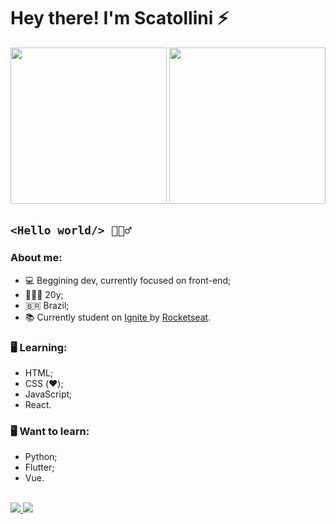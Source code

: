 # Hey there! I'm Scatollini ⚡
<img height="250" weidth="250" src="https://i.imgur.com/01BVgAp.png"/> <img height="250" weidth="250" src="https://media1.tenor.com/images/ded4d4da9f4454f9a1d8a3fab24b500d/tenor.gif?itemid=27159958"/>
<br>
## ``<Hello world/> 🙋🏻‍♂️``
### About me:
* 💻 Beggining dev, currently focused on front-end;
* 👨🏻‍💻 20y;
* 🇧🇷 Brazil;
* 📚 Currently student on <a href="https://lp.rocketseat.com.br/ignite?&&_gl=1*1hxy951*_ga*MTI3OTc1NzM4OC4xNjY4NzAxODU4*_ga_74RKNGM8RL*MTY2OTU3NTExOC43LjAuMTY2OTU3NTExOC42MC4wLjA."> Ignite </a> by <a href="https://www.rocketseat.com.br/"> Rocketseat</a>.

### 🖥️ Learning:
* HTML;
* CSS (❤️);
* JavaScript;
* React.

### 🖥️ Want to learn:
* Python;
* Flutter;
* Vue.


<a href="https://www.instagram.com/scatollinisccp/" alt="Instagram">
  <br>
    <img src="https://img.shields.io/badge/-Instagram-ff3a5e?style=for-the-badge&logo=Instagram&logoColor=FFF"/>
<a href="mailto:mathscato@gmail.com" alt="Gmail">
    <img src="https://img.shields.io/badge/e‑mail-D14836.svg?style=for-the-badge&logo=GMail&logoColor=white"/>
